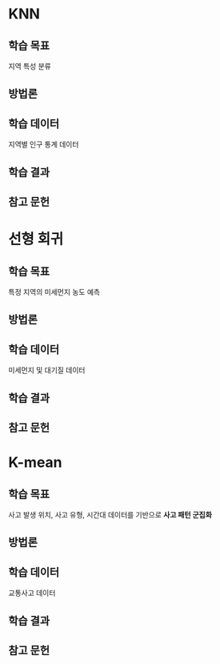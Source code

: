 # KNN

## 학습 목표 
지역 특성 분류 
## 방법론

## 학습 데이터 
지역별 인구 통계 데이터 
## 학습 결과 

## 참고 문헌






# 선형 회귀 

## 학습 목표 
특정 지역의 미세먼지 농도 예측
## 방법론

## 학습 데이터 
미세먼지 및 대기질 데이터
## 학습 결과 

## 참고 문헌







# K-mean 

## 학습 목표 
사고 발생 위치, 사고 유형, 시간대 데이터를 기반으로 **사고 패턴 군집화**
## 방법론

## 학습 데이터 
교통사고 데이터 
## 학습 결과 

## 참고 문헌
